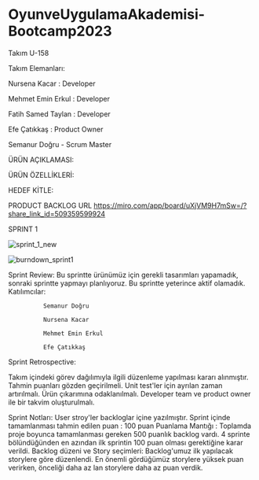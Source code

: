 # OyunveUygulamaAkademisi-Bootcamp2023
Takım U-158




Takım Elemanları:






Nursena Kacar : Developer



Mehmet Emin Erkul : Developer


Fatih Samed Taylan : Developer



Efe Çatıkkaş : Product Owner



Semanur Doğru - Scrum Master



ÜRÜN AÇIKLAMASI:







ÜRÜN ÖZELLİKLERİ:











HEDEF KİTLE:








PRODUCT BACKLOG URL
https://miro.com/app/board/uXjVM9H7mSw=/?share_link_id=509359599924



SPRINT 1 

![sprint_1_new](https://github.com/semaadogru/OyunveUygulamaAkademisi-Bootcamp2023/assets/72140134/b377e5a0-365e-49b8-ad47-4d8bdf86f4a2)

![burndown_sprint1](https://github.com/semaadogru/OyunveUygulamaAkademisi-Bootcamp2023/assets/72140134/53af3689-d051-4e5d-8d12-ab880dcbe807)








Sprint Review: Bu sprintte ürünümüz için gerekli tasarımları yapamadık, sonraki sprintte yapmayı planlıyoruz. Bu sprintte yeterince aktif olamadık.
Katılımcılar:



              Semanur Doğru

              Nursena Kacar

              Mehmet Emin Erkul

              Efe Çatıkkaş


Sprint Retrospective:

Takım içindeki görev dağılımıyla ilgili düzenleme yapılması kararı alınmıştır.
Tahmin puanları gözden geçirilmeli.
Unit test'ler için ayrılan zaman artırılmalı.
Ürün çıkarımına odaklanılmalı.
Developer team ve product owner ile bir takvim oluşturulmalı.

Sprint Notları: User stroy'ler backloglar içine yazılmıştır.
Sprint içinde tamamlanması tahmin edilen puan : 100 puan
Puanlama Mantığı : Toplamda proje boyunca tamamlanması gereken 500 puanlık backlog vardı. 4 sprinte bölündüğünden en azından ilk sprintin 100 puan olması gerektiğine karar verildi.
Backlog düzeni ve Story seçimleri: Backlog'umuz ilk yapılacak storylere göre düzenlendi. En önemli gördüğümüz storylere yüksek puan verirken, önceliği daha az lan storylere daha az puan verdik.
